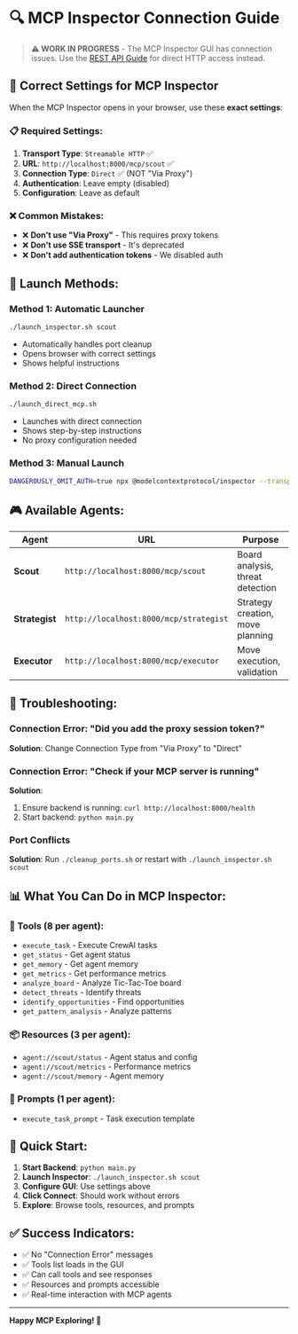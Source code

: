 # 🔍 MCP Inspector Connection Guide

> **⚠️ WORK IN PROGRESS** - The MCP Inspector GUI has connection issues. Use the [REST API Guide](MCP_REST_API_GUIDE.md) for direct HTTP access instead.

## 🎯 **Correct Settings for MCP Inspector**

When the MCP Inspector opens in your browser, use these **exact settings**:

### **📋 Required Settings:**
1. **Transport Type**: `Streamable HTTP` ✅
2. **URL**: `http://localhost:8000/mcp/scout` ✅
3. **Connection Type**: `Direct` ✅ (NOT "Via Proxy")
4. **Authentication**: Leave empty (disabled)
5. **Configuration**: Leave as default

### **❌ Common Mistakes:**
- ❌ **Don't use "Via Proxy"** - This requires proxy tokens
- ❌ **Don't use SSE transport** - It's deprecated
- ❌ **Don't add authentication tokens** - We disabled auth

## 🚀 **Launch Methods:**

### **Method 1: Automatic Launcher**
```bash
./launch_inspector.sh scout
```
- Automatically handles port cleanup
- Opens browser with correct settings
- Shows helpful instructions

### **Method 2: Direct Connection**
```bash
./launch_direct_mcp.sh
```
- Launches with direct connection
- Shows step-by-step instructions
- No proxy configuration needed

### **Method 3: Manual Launch**
```bash
DANGEROUSLY_OMIT_AUTH=true npx @modelcontextprotocol/inspector --transport http --server-url "http://localhost:8000/mcp/scout"
```

## 🎮 **Available Agents:**

| Agent | URL | Purpose |
|-------|-----|---------|
| **Scout** | `http://localhost:8000/mcp/scout` | Board analysis, threat detection |
| **Strategist** | `http://localhost:8000/mcp/strategist` | Strategy creation, move planning |
| **Executor** | `http://localhost:8000/mcp/executor` | Move execution, validation |

## 🔧 **Troubleshooting:**

### **Connection Error: "Did you add the proxy session token?"**
**Solution**: Change Connection Type from "Via Proxy" to "Direct"

### **Connection Error: "Check if your MCP server is running"**
**Solution**: 
1. Ensure backend is running: `curl http://localhost:8000/health`
2. Start backend: `python main.py`

### **Port Conflicts**
**Solution**: Run `./cleanup_ports.sh` or restart with `./launch_inspector.sh scout`

## 📊 **What You Can Do in MCP Inspector:**

### **🔧 Tools (8 per agent):**
- `execute_task` - Execute CrewAI tasks
- `get_status` - Get agent status
- `get_memory` - Get agent memory
- `get_metrics` - Get performance metrics
- `analyze_board` - Analyze Tic-Tac-Toe board
- `detect_threats` - Identify threats
- `identify_opportunities` - Find opportunities
- `get_pattern_analysis` - Analyze patterns

### **📦 Resources (3 per agent):**
- `agent://scout/status` - Agent status and config
- `agent://scout/metrics` - Performance metrics
- `agent://scout/memory` - Agent memory

### **💬 Prompts (1 per agent):**
- `execute_task_prompt` - Task execution template

## 🎯 **Quick Start:**

1. **Start Backend**: `python main.py`
2. **Launch Inspector**: `./launch_inspector.sh scout`
3. **Configure GUI**: Use settings above
4. **Click Connect**: Should work without errors
5. **Explore**: Browse tools, resources, and prompts

## ✅ **Success Indicators:**

- ✅ No "Connection Error" messages
- ✅ Tools list loads in the GUI
- ✅ Can call tools and see responses
- ✅ Resources and prompts accessible
- ✅ Real-time interaction with MCP agents

---

**Happy MCP Exploring! 🚀**
